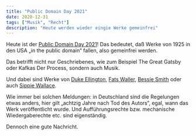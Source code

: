 ```yaml
---
title: "Public Domain Day 2021"
date: 2020-12-31
tags: ["Musik", "Recht"]
description: "Heute werden wieder eingie Werke gemeinfrei"
---
```

Heute ist der [Public Domain Day 2021](https://web.law.duke.edu/cspd/publicdomainday/2021/)! Das bedeutet, daß Werke von 1925 in den USA „in the public domain“ fallen, also gemeinfrei werden.

Das betrifft nicht nur Geschriebenes, wie zum Beispiel The Great Gatsby oder Kafkas Der Process, sondern auch Musik.

Und dabei sind Werke von [Duke Ellington](https://de.wikipedia.org/wiki/Duke_Ellington), [Fats Waller](https://de.wikipedia.org/wiki/Fats_Waller), [Bessie Smith](https://de.wikipedia.org/wiki/Bessie_Smith) oder auch [Sippie Wallace](https://de.wikipedia.org/wiki/Sippie_Wallace).

Wie immer bei solchen Meldungen: in Deutschland sind die Regelungen etwas anders, hier gilt „achtzig Jahre nach Tod des Autors“, egal, wann das Werk veröffentlicht wurde. Und Aufführungsrechte bzw. mechanische Wiedergaberechte etc. sind eigenständig.

Dennoch eine gute Nachricht.